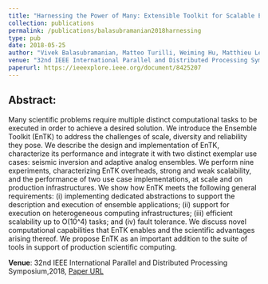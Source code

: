 ```yaml
---
title: "Harnessing the Power of Many: Extensible Toolkit for Scalable Ensemble Applications"
collection: publications
permalink: /publications/balasubramanian2018harnessing
type: pub
date: 2018-05-25
author: "Vivek Balasubramanian, Matteo Turilli, Weiming Hu, Matthieu Lefebvre, Wenjie Lei, Guido Cervone, Jeroen Tromp and Shantenu Jha"
venue: "32nd IEEE International Parallel and Distributed Processing Symposium"
paperurl: https://ieeexplore.ieee.org/document/8425207
---
```


## Abstract:

Many scientific problems require multiple distinct computational tasks to be
executed in order to achieve a desired solution. We introduce the Ensemble
Toolkit (EnTK) to address the challenges of scale, diversity and reliability
they pose. We describe the design and implementation of EnTK, characterize its
performance and integrate it with two distinct exemplar use cases: seismic
inversion and adaptive analog ensembles. We perform nine experiments,
characterizing EnTK overheads, strong and weak scalability, and the performance
of two use case implementations, at scale and on production infrastructures. We
show how EnTK meets the following general requirements: (i) implementing
dedicated abstractions to support the description and execution of ensemble
applications; (ii) support for execution on heterogeneous computing
infrastructures; (iii) efficient scalability up to O(10^4) tasks; and (iv) fault
tolerance. We discuss novel computational capabilities that EnTK enables and the
scientific advantages arising thereof. We propose EnTK as an important addition
to the suite of tools in support of production scientific computing.

**Venue**: 32nd IEEE International Parallel and Distributed Processing Symposium,2018,
[Paper URL](https://ieeexplore.ieee.org/document/8425207)
